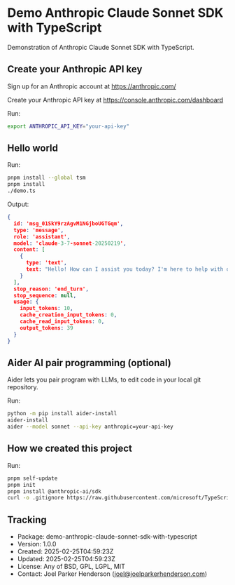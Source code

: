 # Demo Anthropic Claude Sonnet SDK with TypeScript

Demonstration of Anthropic Claude Sonnet SDK with TypeScript.


## Create your Anthropic API key

Sign up for an Anthropic account at https://anthropic.com/

Create your Anthropic API key at https://console.anthropic.com/dashboard

Run:

```sh
export ANTHROPIC_API_KEY="your-api-key"
```


## Hello world

Run:

```sh
pnpm install --global tsm
pnpm install
./demo.ts
```

Output:

```json
{
  id: 'msg_01SkY9rzAgvM1NGjboUGTGqm',
  type: 'message',
  role: 'assistant',
  model: 'claude-3-7-sonnet-20250219',
  content: [
    {
      type: 'text',
      text: "Hello! How can I assist you today? I'm here to help with questions, provide information, or discuss topics you're interested in. What would you like to talk about?"
    }
  ],
  stop_reason: 'end_turn',
  stop_sequence: null,
  usage: {
    input_tokens: 10,
    cache_creation_input_tokens: 0,
    cache_read_input_tokens: 0,
    output_tokens: 39
  }
}
```


## Aider AI pair programming (optional)

Aider lets you pair program with LLMs, to edit code in your local git repository. 

Run:

```sh
python -m pip install aider-install
aider-install
aider --model sonnet --api-key anthropic=your-api-key
```


## How we created this project

Run:

```sh
pnpm self-update
pnpm init
pnpm install @anthropic-ai/sdk
curl -o .gitignore https://raw.githubusercontent.com/microsoft/TypeScript/refs/heads/main/.gitignore
```


## Tracking

* Package: demo-anthropic-claude-sonnet-sdk-with-typescript
* Version: 1.0.0
* Created: 2025-02-25T04:59:23Z
* Updated: 2025-02-25T04:59:23Z
* License: Any of BSD, GPL, LGPL, MIT
* Contact: Joel Parker Henderson (joel@joelparkerhenderson.com)
